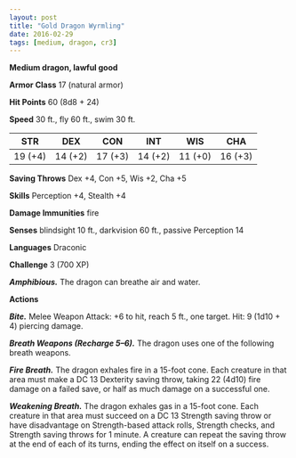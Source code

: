 ```yaml
---
layout: post
title: "Gold Dragon Wyrmling"
date: 2016-02-29
tags: [medium, dragon, cr3]
---
```


**Medium dragon, lawful good**

**Armor Class** 17 (natural armor)

**Hit Points** 60 (8d8 + 24)

**Speed** 30 ft., fly 60 ft., swim 30 ft.

|   STR   |   DEX   |   CON   |   INT   |   WIS   |   CHA   |
|:-----:|:-----:|:-----:|:-----:|:-----:|:-----:|
| 19 (+4) | 14 (+2) | 17 (+3) | 14 (+2) | 11 (+0) | 16 (+3) |

**Saving Throws** Dex +4, Con +5, Wis +2, Cha +5 

**Skills** Perception +4, Stealth +4 

**Damage Immunities** fire

**Senses** blindsight 10 ft., darkvision 60 ft., passive Perception 14 

**Languages** Draconic 

**Challenge** 3 (700 XP)

***Amphibious.*** The dragon can breathe air and water. 

**Actions**

***Bite.*** Melee Weapon Attack: +6 to hit, reach 5 ft., one target. Hit: 9 (1d10 + 4) piercing damage. 

***Breath Weapons (Recharge 5–6).*** The dragon uses one of the following breath weapons. 

***Fire Breath.*** The dragon exhales fire in a 15-foot cone. Each creature in that area must make a DC 13 Dexterity saving throw, taking 22 (4d10) fire damage on a failed save, or half as much damage on a successful one. 

***Weakening Breath.*** The dragon exhales gas in a 15-foot cone. Each creature in that area must succeed on a DC 13 Strength saving throw or have disadvantage on Strength-based attack rolls, Strength checks, and Strength saving throws for 1 minute. A creature can repeat the saving throw at the end of each of its turns, ending the effect on itself on a success.
